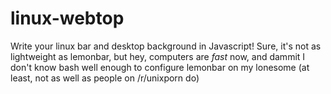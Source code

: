 # linux-webtop

Write your linux bar and desktop background in Javascript! Sure, it's not as lightweight as lemonbar, but hey, computers are *fast* now, and dammit I don't know bash well enough to configure lemonbar on my lonesome (at least, not as well as people on /r/unixporn do)
